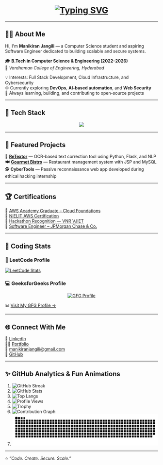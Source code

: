 <!-- Animated Text Scroller -->
<h1 align="center">
  <a href="https://git.io/typing-svg">
    <img src="https://readme-typing-svg.demolab.com?font=Fira+Code&pause=1000&color=00BFFF&center=true&vCenter=true&width=700&lines=Welcome+to+my+GitHub+Profile!;I'm+a+Passionate+Full+Stack+Developer;Software+Engineer;and+Cloud+Enthusiast+☁️" alt="Typing SVG" />
  </a>
</h1>

---

## 👨‍💻 About Me  
Hi, I'm **Manikiran Jangili** — a Computer Science student and aspiring Software Engineer dedicated to building scalable and secure systems.  

🎓 **B.Tech in Computer Science & Engineering (2022–2026)**  
📍 *Vardhaman College of Engineering, Hyderabad*  

💡 Interests: Full Stack Development, Cloud Infrastructure, and Cybersecurity  
⚙️ Currently exploring **DevOps**, **AI-based automation**, and **Web Security**  
🚀 Always learning, building, and contributing to open-source projects  

---

## 🧰 Tech Stack  
<p align="center">
  <img src="https://skillicons.dev/icons?i=html,css,js,react,tailwind,python,java,flask,docker,aws,git,linux&perline=6" />
</p>

---

## 🧩 Featured Projects  
🚀 **[ReTextor](https://github.com/manikiran30/ReTextor)** — OCR-based text correction tool using Python, Flask, and NLP  
🍽️ **[Gourmet Bistro](https://github.com/manikiran30/Gourmet-Bistro)** — Restaurant management system with JSP and MySQL  
🕵️ **CyberTools** — Passive reconnaissance web app developed during ethical hacking internship  

---

## 🏆 Certifications  
📜 [AWS Academy Graduate – Cloud Foundations](https://drive.google.com/file/d/1Ss1liyMcRPLyW4vNw5gAiVvYeJ344P_f/view?usp=drivesdk)  
📜 [NIELIT AWS Certification](https://drive.google.com/file/d/1MoWxHl_DO2PoLtcc7yuaiZrc-a6UAESX/view?usp=drivesdk)  
🏅 [Hackathon Recognition — VNR VJIET](https://drive.google.com/file/d/13TPbYODeavA_1PRnFVmJ3eMxMEX3cvDh/view?usp=drivesdk)  
💼 [Software Engineer – JPMorgan Chase & Co.](https://drive.google.com/file/d/1Dz6VIMtbUAGx_84S24tDW39bIqgurvVJ/view?usp=drivesdk)

---

## 🧮 Coding Stats  

### 🧠 LeetCode Profile  
[![LeetCode Stats](https://leetcard.jacoblin.cool/manikiran_30?theme=dark&font=Baloo&ext=heatmap)](https://leetcode.com/manikiran_30)

### 💻 GeeksforGeeks Profile  
<p align="center">
  <a href="https://www.geeksforgeeks.org/user/manikirandp51/" target="_blank">
    <img src="https://img.shields.io/badge/GeeksforGeeks-%230F9D58.svg?style=for-the-badge&logo=geeksforgeeks&logoColor=white" alt="GFG Profile" />
  </a>
</p>

📊 [Visit My GFG Profile →](https://www.geeksforgeeks.org/user/manikirandp51/)

---

## 🌐 Connect With Me  
💼 [LinkedIn](https://linkedin.com/in/manikiran-jangili)  
🧑‍💻 [Portfolio](https://manikiran.netlify.app)  
📧 [manikiranjangili@gmail.com](mailto:manikiranjangili@gmail.com)  
🐙 [GitHub](https://github.com/manikiran30)

---

## ✨ GitHub Analytics & Fun Animations  

1. ![GitHub Streak](https://github-readme-streak-stats.herokuapp.com/?user=manikiran30&theme=tokyonight)
2. ![GitHub Stats](https://github-readme-stats.vercel.app/api?username=manikiran30&show_icons=true&theme=radical)
3. ![Top Langs](https://github-readme-stats.vercel.app/api/top-langs/?username=manikiran30&layout=compact&theme=radical)
4. ![Profile Views](https://komarev.com/ghpvc/?username=manikiran30&label=Profile+Views&color=brightgreen)
5. ![Trophy](https://github-profile-trophy.vercel.app/?username=manikiran30&theme=dracula&margin-w=10)
6. ![Contribution Graph](https://github-readme-activity-graph.vercel.app/graph?username=manikiran30&theme=github-dark)
7. ![Snake Animation](https://github.com/Platane/snk/raw/output/github-contribution-grid-snake.svg)
---

⭐ *“Code. Create. Secure. Scale.”*  
